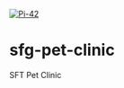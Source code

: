 [![Pi-42](https://circleci.com/gh/Pi-42/sfg-pet-clinic.svg?style=svg&circle-token=<60c66cbee0bf962d9441ffec86f28a1fdf239806>)](https://app.circleci.com/pipelines/github/Pi-42)

# sfg-pet-clinic
SFT Pet Clinic
